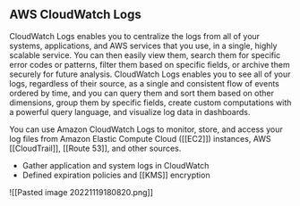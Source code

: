 ## AWS CloudWatch Logs

CloudWatch Logs enables you to centralize the logs from all of your systems, applications, and AWS services that you use, in a single, highly scalable service. You can then easily view them, search them for specific error codes or patterns, filter them based on specific fields, or archive them securely for future analysis. CloudWatch Logs enables you to see all of your logs, regardless of their source, as a single and consistent flow of events ordered by time, and you can query them and sort them based on other dimensions, group them by specific fields, create custom computations with a powerful query language, and visualize log data in dashboards.

You can use Amazon CloudWatch Logs to monitor, store, and access your log files from Amazon Elastic Compute Cloud ([[EC2]]) instances, AWS [[CloudTrail]], [[Route 53]], and other sources.

*   Gather application and system logs in CloudWatch 
*   Defined expiration policies and [[KMS]] encryption

![[Pasted image 20221119180820.png]]